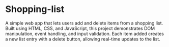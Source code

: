 # Shopping-list
A simple web app that lets users add and delete items from a shopping list. Built using HTML, CSS, and JavaScript, this project demonstrates DOM manipulation, event handling, and input validation. Each item added creates a new list entry with a delete button, allowing real-time updates to the list.

